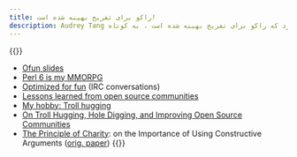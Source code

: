 ```yaml
---
title: راکو برای تفریح بهینه شده است!
description: Audrey Tang این اصطلاح را به وجود آورد که راکو برای تفریح بهینه شده است ، به کوتاه -Ofun.
---
```


{{<fullsection>}}
- [Ofun slides](http://www.slideshare.net/autang/ofun-optimizing-for-fun)
- [Perl 6 is my MMORPG](http://strangelyconsistent.org/blog/perl-6-is-my-mmorpg)
- [Optimized for fun](https://perlgeek.de/blog-en/perl-6/optimized-for-fun.html) (IRC conversations)
- [Lessons learned from open source communities](https://medium.com/@audrey.tang/lessons-i-ve-learned-32f5d8107e34)
- [My hobby: Troll hugging](http://pugs.blogs.com/audrey/2009/08/my-hobby-troll-hugging.html)
- [On Troll Hugging, Hole Digging, and Improving Open Source Communities](https://perl6.party/post/On-Troll-Hugging-Hole-Digging-and-Improving-Open-Source-Communities)
- [The Principle of Charity](https://effectiviology.com/principle-of-charity/): on the Importance of Using Constructive Arguments ([orig. paper](https://www.jstor.org/stable/20123725))
{{</fullsection>}}